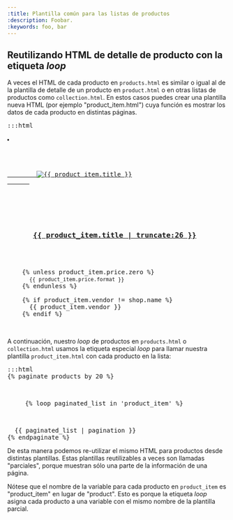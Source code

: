 ```yaml
---
:title: Plantilla común para las listas de productos 
:description: Foobar.
:keywords: foo, bar
---
```


## Reutilizando HTML de detalle de producto con la etiqueta *loop*

A veces el HTML de cada producto en <code>products.html</code> es similar o igual al de la plantilla de detalle de un producto en <code>product.html</code> o en otras listas de productos como <code>collection.html</code>. En estos casos puedes crear una plantilla nueva HTML (por ejemplo "product_item.html") cuya función es mostrar los datos de cada producto en distintas páginas.

<pre>:::html
  <li class="item-{{ product_item_counter }} clearfix">

    <div class="image-centerer">
      <a href="{{ product_item.url }}" class="product-image">
        <img src="{{ product_item.first_image.small }}" alt="{{ product_item.title }}" />
      </a>
    </div>

    <h3 class="product-model">
      <a href="{{ product_item.url }}" title="{{ product_item.title }}">{{ product_item.title | truncate:26 }}</a>
    </h3>

    {% unless product_item.price.zero %}
      <small class="product-price">{{ product_item.price.format }}</small>
    {% endunless %}

    {% if product_item.vendor != shop.name %}
      <span class="product-vendor">{{ product_item.vendor }}</span>
    {% endif %}
  </li>
</pre>

A continuación, nuestro *loop* de productos en <code>products.html</code> o <code>collection.html</code> usamos la etiqueta especial *loop* para llamar nuestra plantilla <code>product_item.html</code> con cada producto en la lista:

<pre>:::html
{% paginate products by 20 %}
  <ul class="products clearfix">
  {% loop paginated_list in 'product_item' %}
  </ul>
  {{ paginated_list | pagination }}
{% endpaginate %}
</pre>

De esta manera podemos re-utilizar el mismo HTML para productos desde distintas plantillas. Estas plantillas reutilizables a veces son llamadas "parciales", porque muestran sólo una parte de la información de una página.

Nótese que el nombre de la variable para cada producto en <code>product_item</code> es "product_item" en lugar de "product". Esto es porque la etiqueta *loop* asigna cada producto a una variable con el mismo nombre de la plantilla parcial.